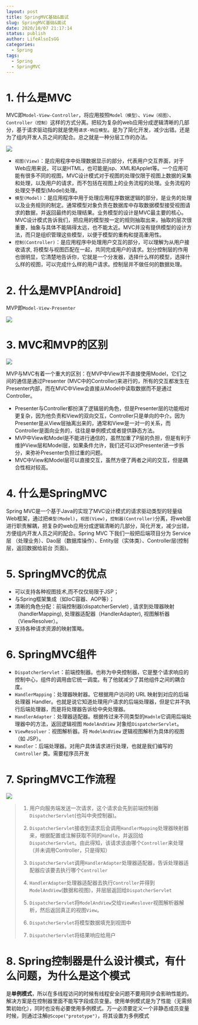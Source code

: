 ```yaml
---
layout: post
title: SpringMVC基础&面试
slug: SpringMVC基础&面试
date: 2020/10/07 21:17:14
status: publish
author: LifeAlsoIsGG
categories: 
  - Spring
tags: 
  - Spring
  - SpringMVC
---
```




# 1. 什么是MVC



MVC即`Model-View-Controller`，将应用按照`Model（模型）`、`View（视图）`、`Controller（控制）`这样的方式分离。把较为复杂的web应用分成逻辑清晰的几部分，基于请求驱动指的就是使用`请求-响应模型`。是为了简化开发，减少出错。还是为了组内开发人员之间的配合。总之就是一种分层工作的办法。

![](images/SpringMVC面试题/MVC结构示意图.png)





-   `视图(View)`：是应用程序中处理数据显示的部分，代表用户交互界面，对于Web应用来说，可以是HTML，也可能是jsp、XML和Applet等。一个应用可能有很多不同的视图，MVC设计模式对于视图的处理仅限于视图上数据的采集和处理，以及用户的请求，而不包括在视图上的业务流程的处理。业务流程的处理交予模型(Model)处理。
-   `模型(Model)`：是应用程序中用于处理应用程序数据逻辑的部分，是业务的处理以及业务规则的制定。通常模型对象负责在数据库中存取数据模型接受视图请求的数据，并返回最终的处理结果。业务模型的设计是MVC最主要的核心。MVC设计模式告诉我们，把应用的模型按一定的规则抽取出来，抽取的层次很重要，抽象与具体不能隔得太远，也不能太近。MVC并没有提供模型的设计方法，而只是组织管理这些模型，以便于模型的重构和提高重用性。
-   `控制(Controller)`：是应用程序中处理用户交互的部分，可以理解为从用户接收请求, 将模型与视图匹配在一起，共同完成用户的请求。划分控制层的作用也很明显，它清楚地告诉你，它就是一个分发器，选择什么样的模型，选择什么样的视图，可以完成什么样的用户请求。控制层并不做任何的数据处理。





# 2. 什么是MVP[Android]



MVP即`Model-View-Presenter`

![](images/SpringMVC面试题/MVP结构示意图.png)







# 3. MVC和MVP的区别



![](images/SpringMVC面试题/MVC和MVP的对比图.jpg)



MVP与MVC有着一个重大的区别：在MVP中View并不直接使用Model，它们之间的通信是通过Presenter (MVC中的Controller)来进行的，所有的交互都发生在Presenter内部，而在MVC中View会直接从Model中读取数据而不是通过 Controller。



- Presenter与Controller都扮演了逻辑层的角色，但是Presenter层的功能相对更复杂，因为他负责和View的双向交互，Controller只是单向的中介。因为Presenter是从View层抽离出来的，通常和View是一对一的关系，而Controller是面向业务的，往往是单例模式或者提供静态方法。
- MVP中View和Model是不能进行通信的，虽然加重了P层的负担，但是有利于维护View层和Model层，如果条件允许，我们还可以对Presenter进一步拆分，来弥补Presenter负担过重的问题。
- MVC中View和Model层可以直接交互，虽然方便了两者之间的交互，但是耦合性相对较高。





# 4. 什么是SpringMVC



Spring MVC是一个基于Java的实现了MVC设计模式的请求驱动类型的轻量级Web框架，通过把`模型(Model)`，`视图(View)`，`控制器(Controller)`分离，将web层进行职责解耦，把复杂的web应用分成逻辑清晰的几部分，简化开发，减少出错，方便组内开发人员之间的配合。Spring MVC 下我们⼀般把后端项⽬分为 Service层 （处理业务）、Dao层（数据库操作）、Entity层（实体类）、Controller层(控制层，返回数据给前台 ⻚⾯)。





# 5. SpringMVC的优点



- 可以支持各种视图技术,而不仅仅局限于JSP；
- 与Spring框架集成（如IoC容器、AOP等）；
- 清晰的角色分配：前端控制器(dispatcherServlet) , 请求到处理器映射（handlerMapping), 处理器适配器（HandlerAdapter), 视图解析器（ViewResolver）。
- 支持各种请求资源的映射策略。





# 6. SpringMVC组件



- `DispatcherServlet`：前端控制器。也称为中央控制器，它是整个请求响应的控制中心，组件的调用由它统一调度。有了他就减少了其他组件之间的耦合度。
- `HandlerMapping`：处理器映射器。它根据用户访问的 URL 映射到对应的后端处理器 Handler。也就是说它知道处理用户请求的后端处理器，但是它并不执行后端处理器，而是将处理器告诉给中央处理器。
- `HandlerAdapter`：处理器适配器。根据传过来不同类型的`Hadnle`它调用后端处理器中的方法，返回逻辑视图 `ModelAndView` 对象给`DispatcherServlet`。
- `ViewResolver`：视图解析器。将 `ModelAndView` 逻辑视图解析为具体的视图（如 JSP）。
- `Handler`：后端处理器。对用户具体请求进行处理，也就是我们编写的 `Controller` 类。需要程序员开发



# 7. SpringMVC工作流程



![](images/SpringMVC面试题/Springmvc工作原理图.jpg)



> 1. 用户向服务端发送一次请求，这个请求会先到前端控制器`DispatcherServlet`(也叫中央控制器)。
>
> 2. `DispatcherServlet`接收到请求后会调用`HandlerMapping`处理器映射器来，根据配置或注解获取不同的`Handle`，并返回给`DispatcherServlet`。由此得知，该请求该由哪个`Controller`来处理（并未调用Controller，只是得知）
>
> 3. `DispatcherServlet`调用`HandlerAdapter`处理器适配器，告诉处理器适配器应该要去执行哪个`Controller`
>
> 4. `HandlerAdapter`处理器适配器去执行`Controller`并得到`ModelAndView`(数据和视图)，并层层返回给`DispatcherServlet`
>
> 5. `DispatcherServlet`将`ModelAndView`交给`ViewReslover`视图解析器解析，然后返回真正的视图`View`。
>
> 6. `DispatcherServlet`将模型数据填充到视图中
>
> 7. `DispatcherServlet`将结果响应给用户
>









# 8. Spring控制器是什么设计模式，有什么问题，为什么是这个模式



是**单例模式**，所以在多线程访问的时候有线程安全问题不要用同步会影晌性能的。解决方案是在控制器里面不能写字段成员变量。使用单例模式是为了性能（无需频繁初始化），同时也没有必要使用多例模式。万一必须要定义一个非静态成员变量时候，则通过注解`@Scope("prototype")`，将其设置为多例模式